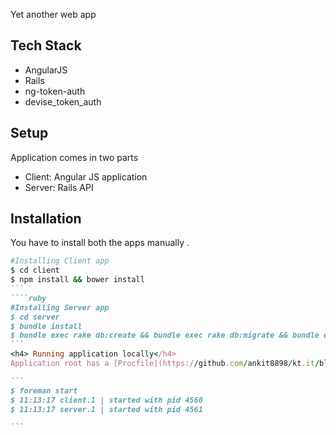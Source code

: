 Yet another web app

## Tech Stack

- AngularJS
- Rails
- ng-token-auth
- devise_token_auth


## Setup

Application comes in two parts

- Client: Angular JS application
- Server: Rails API


## Installation



You have to install both the apps manually .

````ruby
#Installing Client app
$ cd client
$ npm install && bower install 
```
````ruby
#Installing Server app
$ cd server
$ bundle install
$ bundle exec rake db:create && bundle exec rake db:migrate && bundle exec rake db:seed
```
<h4> Running application locally</h4>
Application root has a [Procfile](https://github.com/ankit8898/kt.it/blob/master/Procfile)  that runs both client and server locally . Run application via [foreman](https://github.com/ddollar/foreman)

```
$ foreman start
$ 11:13:17 client.1 | started with pid 4560
$ 11:13:17 server.1 | started with pid 4561

```
